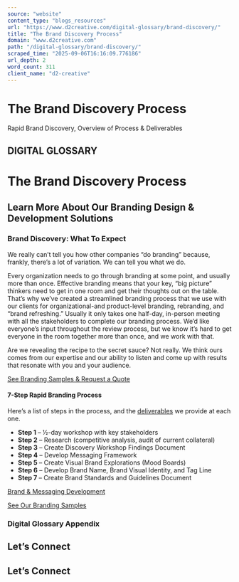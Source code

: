 ```yaml
---
source: "website"
content_type: "blogs_resources"
url: "https://www.d2creative.com/digital-glossary/brand-discovery/"
title: "The Brand Discovery Process"
domain: "www.d2creative.com"
path: "/digital-glossary/brand-discovery/"
scraped_time: "2025-09-06T16:16:09.776186"
url_depth: 2
word_count: 311
client_name: "d2-creative"
---
```


# The Brand Discovery Process

Rapid Brand Discovery, Overview of Process & Deliverables

## DIGITAL GLOSSARY

# The Brand Discovery Process

## Learn More About Our Branding Design & Development Solutions

### Brand Discovery: What To Expect

We really can’t tell you how other companies “do branding” because, frankly, there’s a lot of variation. We can tell you what we do.

Every organization needs to go through branding at some point, and usually more than once. Effective branding means that your key, “big picture” thinkers need to get in one room and get their thoughts out on the table. That’s why we’ve created a streamlined branding process that we use with our clients for organizational-and product-level branding, rebranding, and “brand refreshing.” Usually it only takes one half-day, in-person meeting with all the stakeholders to complete our branding process. We’d like everyone’s input throughout the review process, but we know it’s hard to get everyone in the room together more than once, and we work with that.

Are we revealing the recipe to the secret sauce? Not really. We think ours comes from our expertise and our ability to listen and come up with results that resonate with you and your audience.

[See Branding Samples & Request a Quote](https://go.d2creative.com/d2-branding-examples/)

#### 7-Step Rapid Branding Process

Here’s a list of steps in the process, and the [deliverables](https://www.d2creative.com/digital-glossary/branding-deliverables/) we provide at each one.

*   **Step 1** – ½-day workshop with key stakeholders
*   **Step 2** – Research (competitive analysis, audit of current collateral)
*   **Step 3** – Create Discovery Workshop Findings Document
*   **Step 4** – Develop Messaging Framework
*   **Step 5** – Create Visual Brand Explorations (Mood Boards)
*   **Step 6** – Develop Brand Name, Brand Visual Identity, and Tag Line
*   **Step 7** – Create Brand Standards and Guidelines Document

[Brand & Messaging Development](/capabilities/brand-and-messaging-development/)

[See Our Branding Samples](https://go.d2creative.com/d2-branding-examples/)

### Digital Glossary Appendix

## Let’s Connect

## Let’s Connect